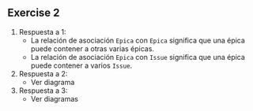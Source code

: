 ## Exercise 2

1. Respuesta a 1:
   - La relación de asociación `Epica` con `Epica` significa que una épica
     puede contener a otras varias épicas.
   - La relación de asociación `Epica` con `Issue` significa que una épica
     puede contener a varios `Issue`.
2. Respuesta a 2:
    - Ver diagrama
3. Respuesta a 3:
   - Ver diagramas
